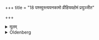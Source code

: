 +++
title = "18 पश्स्वुस्त्ययनकामो व्रीहियवहोमं प्रयुञ्जीत"

+++

<details><summary>मूलम्</summary>

पश्स्वुस्त्ययनकामो व्रीहियवहोमं प्रयुञ्जीत सहस्रबाहुर्गौपत्य इति १८
</details>

<details><summary>Oldenberg</summary>

18. One who desires that his stock of cattle may increase, should offer a sacrifice of rice and barley with (the verse), 'He who has a thousand arms, the protector of cow-keepers' (MB. II, 4, 7).
</details>
